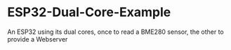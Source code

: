 # ESP32-Dual-Core-Example
An ESP32 using its dual cores, once to read a BME280 sensor, the other to provide a Webserver
